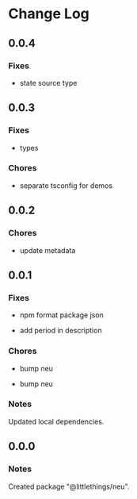 # Change Log

## 0.0.4

### Fixes

- state source type

## 0.0.3

### Fixes

- types

### Chores

- separate tsconfig for demos

## 0.0.2

### Chores

- update metadata

## 0.0.1

### Fixes

- npm format package json

- add period in description

### Chores

- bump neu

- bump neu

### Notes

Updated local dependencies.

## 0.0.0

### Notes

Created package "@littlethings/neu".
